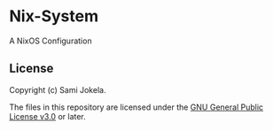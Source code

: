 # Nix-System

A NixOS Configuration

## License

Copyright (c) Sami Jokela.

The files in this repository are licensed under the [GNU General Public License v3.0](COPYING) or later.

